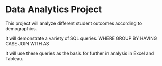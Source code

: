 # Data Analytics Project

This project will analyze different student outcomes according to demographics.  

It will demonstrate a variety of SQL queries. 
WHERE
GROUP BY
HAVING
CASE
JOIN
WITH AS 

It will use these queries as the basis for further in analysis in Excel and Tableau. 
